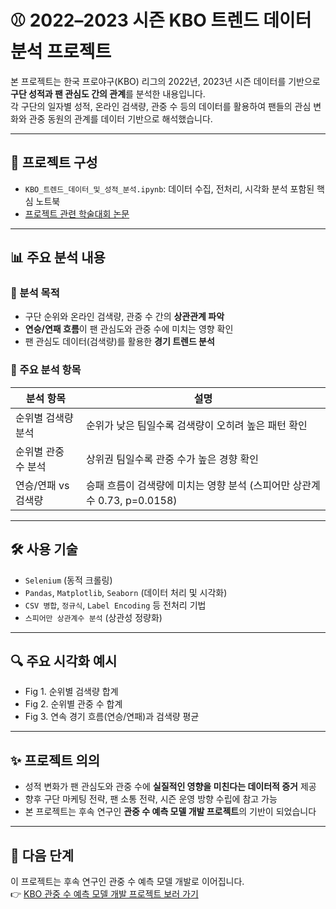 # ⚾ 2022–2023 시즌 KBO 트렌드 데이터 분석 프로젝트

본 프로젝트는 한국 프로야구(KBO) 리그의 2022년, 2023년 시즌 데이터를 기반으로 **구단 성적과 팬 관심도 간의 관계**를 분석한 내용입니다.  
각 구단의 일자별 성적, 온라인 검색량, 관중 수 등의 데이터를 활용하여 팬들의 관심 변화와 관중 동원의 관계를 데이터 기반으로 해석했습니다.

---

## 📁 프로젝트 구성

- `KBO_트렌드_데이터_및_성적_분석.ipynb`: 데이터 수집, 전처리, 시각화 분석 포함된 핵심 노트북
- [프로젝트 관련 학술대회 논문](https://www.dbpia.co.kr/journal/articleDetail?nodeId=NODE11925983)

---

## 📊 주요 분석 내용

### 🔹 분석 목적
- 구단 순위와 온라인 검색량, 관중 수 간의 **상관관계 파악**
- **연승/연패 흐름**이 팬 관심도와 관중 수에 미치는 영향 확인
- 팬 관심도 데이터(검색량)를 활용한 **경기 트렌드 분석**

### 🔸 주요 분석 항목

| 분석 항목 | 설명 |
|-----------|------|
| 순위별 검색량 분석 | 순위가 낮은 팀일수록 검색량이 오히려 높은 패턴 확인 |
| 순위별 관중 수 분석 | 상위권 팀일수록 관중 수가 높은 경향 확인 |
| 연승/연패 vs 검색량 | 승패 흐름이 검색량에 미치는 영향 분석 (스피어만 상관계수 0.73, p=0.0158) |

---

## 🛠️ 사용 기술

- `Selenium` (동적 크롤링)
- `Pandas`, `Matplotlib`, `Seaborn` (데이터 처리 및 시각화)
- `CSV 병합`, `정규식`, `Label Encoding` 등 전처리 기법
- `스피어만 상관계수 분석` (상관성 정량화)

---

## 🔍 주요 시각화 예시

- Fig 1. 순위별 검색량 합계
- Fig 2. 순위별 관중 수 합계
- Fig 3. 연속 경기 흐름(연승/연패)과 검색량 평균

---

## ✨ 프로젝트 의의

- 성적 변화가 팬 관심도와 관중 수에 **실질적인 영향을 미친다는 데이터적 증거** 제공
- 향후 구단 마케팅 전략, 팬 소통 전략, 시즌 운영 방향 수립에 참고 가능
- 본 프로젝트는 후속 연구인 **관중 수 예측 모델 개발 프로젝트**의 기반이 되었습니다

---

## 🔄 다음 단계

이 프로젝트는 후속 연구인 관중 수 예측 모델 개발로 이어집니다.  
👉 [KBO 관중 수 예측 모델 개발 프로젝트 보러 가기](https://github.com/OhMinSuk/KBO-Ensemble-Learning)
